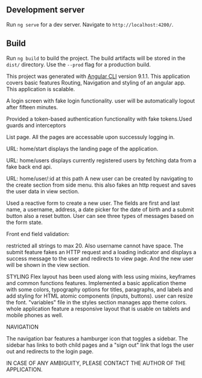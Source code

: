 ## Development server

Run `ng serve` for a dev server. Navigate to `http://localhost:4200/`.

## Build

Run `ng build` to build the project. The build artifacts will be stored in the `dist/` directory. Use the `--prod` flag for a production build.


This project was generated with [Angular CLI](https://github.com/angular/angular-cli) version 9.1.1. This application covers basic features Routing, Navigation and styling of an angular app. This application is scalable. 

A login screen with fake login functionality. user will be automatically logout after fifteen minutes.

Provided a token-based authentication functionality with fake tokens.Used guards and interceptors

List page.
All the pages are accessable upon successuly logging in.

URL: home/start displays the landing page of the application. 

URL: home/users displays currently registered users by fetching data from a fake back end api.

URL: home/user/:id at this path A new user can be created by navigating to the create section from side menu.
this also fakes an http request and saves the user data in view section.

Used a reactive form to create a new user. The fields are first and last name, a username, address, a date picker for the date of birth and a submit button also a reset button. 
User can see three types of messages based on the form state.

Front end field validation: 

restricted all strings to max 20. Also username cannot have space.
The submit feature fakes an HTTP request and a loading indicator and displays a success message to the user and redirects to view page. 
And the new user will be shown in the view section.

STYLING
Flex layout has been used along with less using mixins, keyframes and common functions features. Implemented a basic application theme with some colors, typography options for titles, paragraphs, and labels and add styling for HTML atomic components (inputs, buttons). user can resize the font. "variables" file in the styles section manages app theme colors.  whole application feature a responsive layout that is usable on tablets and mobile phones as well.

NAVIGATION

The navigation bar features a hamburger icon that toggles a sidebar. The sidebar has links to both child pages and a "sign out" link that logs the user out and redirects to the login page.


IN CASE OF ANY AMBIGUITY, PLEASE CONTACT THE AUTHOR OF THE APPLICATION.
